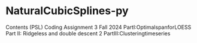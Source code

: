 # NaturalCubicSplines-py
Contents
(PSL) Coding Assignment 3
Fall 2024
PartI:OptimalspanforLOESS 
Part II: Ridgeless and double descent 
2 PartIII:Clusteringtimeseries 
